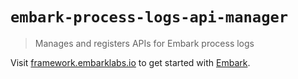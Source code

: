 # `embark-process-logs-api-manager`

> Manages and registers APIs for Embark process logs

Visit [framework.embarklabs.io](https://framework.embarklabs.io/) to get started with
[Embark](https://github.com/embarklabs/embark).
